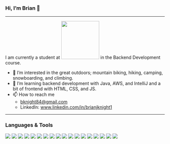 ### Hi, I’m Brian 👋 

---

I am currently a student at <img src="https://user-images.githubusercontent.com/92756599/194363668-e035a8ce-e9f1-4902-8d11-74987025eb0a.png" width="120"> in the Backend Development course.

- 👀 I’m interested in the great outdoors; mountain biking, hiking, camping, snowboarding, and climbing.
- 🌱 I’m learning backend development with Java, AWS, and IntelliJ and a bit of frontend with HTML, CSS, and JS.
- 📫 How to reach me 
  - bknight84@gmail.com
  - LinkedIn: www.linkedin.com/in/brianjknight1

---

### Languages & Tools

<img src="https://img.shields.io/badge/java-%23ED8B00.svg?style=for-the-badge&logo=java&logoColor=white">  <img src="https://img.shields.io/badge/IntelliJIDEA-F71F15.svg?style=for-the-badge&logo=intellij-idea&logoColor=white">  <img src="https://img.shields.io/badge/Amazon%20DynamoDB-4053D6?style=for-the-badge&logo=Amazon%20DynamoDB&logoColor=white">  <img src="https://img.shields.io/badge/AWS-%23FF9900.svg?style=for-the-badge&logo=amazon-aws&logoColor=white">  <img src="https://img.shields.io/badge/github-%23121011.svg?style=for-the-badge&logo=github&logoColor=white">  <img src="https://img.shields.io/badge/git-%23F05033.svg?style=for-the-badge&logo=git&logoColor=white">  <img src="https://img.shields.io/badge/Visual%20Studio%20Code-0078d7.svg?style=for-the-badge&logo=visual-studio-code&logoColor=white">  <img src="https://img.shields.io/badge/Windows-0078D6?style=for-the-badge&logo=windows&logoColor=white">  <img src="https://img.shields.io/badge/Slack-4A154B?style=for-the-badge&logo=slack&logoColor=white">  <img src="https://img.shields.io/badge/PlantUML-BD1327.svg?style=for-the-badge&logo=PlantUML&logocolor=white">  <img src="https://img.shields.io/badge/HTML-13BD94.svg?style=for-the-badge&logo=HTML&logocolor=white">  <img src="https://img.shields.io/badge/CSS-E66CF2.svg?style=for-the-badge&logo=CSS&logocolor=white">  <img src="https://img.shields.io/badge/JavaScript-F79015.svg?style=for-the-badge&logo=JavaScript&logocolor=white">  <img src="https://img.shields.io/badge/Swagger%20Editor-337510.svg?style=for-the-badge&logo=SwaggerEditor&logocolor=white">  <img src="https://img.shields.io/badge/Dagger-A15944.svg?style=for-the-badge&logo=Dagger&logocolor=white">  <img src="https://img.shields.io/badge/Mockito-DCE53C.svg?style=for-the-badge&logo=Mockito&logocolor=white">  <img src="https://img.shields.io/badge/Spring%20Boot-898E56.svg?style=for-the-badge&logo=Spring%20Boot&logocolor=white">  <img src="https://img.shields.io/badge/Trello-177DC3.svg?style=for-the-badge&logo=Trello&logocolor=white">  
<!---
brianjknight/brianjknight is a ✨ special ✨ repository because its `README.md` (this file) appears on your GitHub profile.
You can click the Preview link to take a look at your changes.
--->
